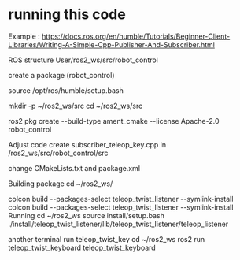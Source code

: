 # running this code
Example : https://docs.ros.org/en/humble/Tutorials/Beginner-Client-Libraries/Writing-A-Simple-Cpp-Publisher-And-Subscriber.html

ROS structure
User/ros2_ws/src/robot_control

create a package (robot_control)

source /opt/ros/humble/setup.bash

mkdir -p ~/ros2_ws/src
cd ~/ros2_ws/src

ros2 pkg create --build-type ament_cmake --license Apache-2.0 robot_control

Adjust code
create subscriber_teleop_key.cpp in /ros2_ws/src/robot_control/src

change CMakeLists.txt and package.xml

Building package
cd ~/ros2_ws/

colcon build --packages-select teleop_twist_listener --symlink-install
colcon build --packages-select teleop_twist_listener --symlink-install
Running
cd ~/ros2_ws
source install/setup.bash
./install/teleop_twist_listener/lib/teleop_twist_listener/teleop_listener

another terminal run teleop_twist_key
cd ~/ros2_ws
ros2 run teleop_twist_keyboard teleop_twist_keyboard